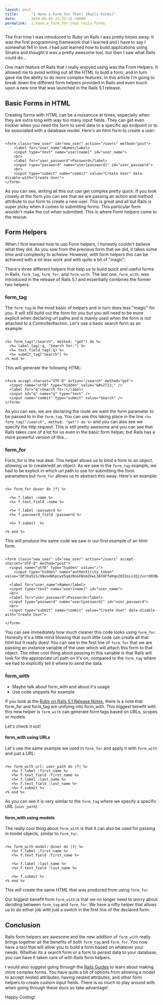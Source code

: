 ```yaml
---
layout: post
title:      "I Have a Form_For That! (Rails Forms)"
date:       2019-05-03 23:22:12 +0000
permalink:  i_have_a_form_for_that_rails_forms
---
```



The first time I was introduced to Ruby on Rails I was pretty blown away. It was the first programming framework that I learned and I have to say I somewhat fell in love. I had just learned how to build applications using Sinatra and thought it was a pretty awesome tool, but then I saw what Rails could do... 

One main feature of Rails that I really enjoyed using was the From Helpers. It allowed me to avoid writing out all the HTML to buld a form, and in turn gave me the ability to do more complex features. In this article I'm going to break down the different form helpers provided in Rails and even touch upon a new one that was launched in the Rails 5.1 release. 

## Basic Forms in HTML


Creating forms with HTML can be a nuisancce at times, especially when they are extra long with way too many input fields. They can get even trickier when you need the form to send data to a specific api endpoint or to be associated with a database model. Here's an html form to create a user:

```

<form class="new_user" id="new_user" action="/users" method="post">
    <label for="user_name">Name</label>
    <input type="text" name="user[name]" id="user_name">
    <br>
    <label for="user_password">Password</label>
    <input type="password" name="user[password]" id="user_password">
    <br>
    <input type="submit" name="commit" value="Create User" data-disable-with="Create User">
</form>

```

As you can see, writing all this out can get complex pretty quick. If you look closely at the form you can see that we are passing an action and method attribute to our form to create a new user. This is great and all but Rails is super picky when it comes to submitting forms. This particular form wouldn't make the cut when submitted. This is where Form helpers come to the rescue. 


## Form Helpers

When I first learned how to use Form helpers, I honestly couldn't believe what they did. As you saw from the previous form that we did, it takes some time and complexity to acheive. However, with form helpers this can be achieved with a lot less work and with quite a bit of "magic".

There's three different helpers that help us to bulid quick and useful forms in Rails, `form_tag`, `form_for`, and `form_with`. The last one, `form_with`, was introduced in the release of Rails 5.1 and essentially combines the former two helpers. 


### form_tag


The `form_tag` is the most basic of helpers and in turn does less "magic" for you. It will still build out the form for you but you will need to be more explicit when declaring url paths and is mainly used when the form is not attached to a Controller#action. Let's use a basic search form as an example:

```

<%= form_tag("/search", method: "get") do %>
  <%= label_tag(:q, "Search for:") %>
  <%= text_field_tag(:q) %>
  <%= submit_tag("Search") %>
<% end %>

```

This will generate the following HTML: 

```

<form accept-charset="UTF-8" action="/search" method="get">
  <input name="utf8" type="hidden" value="&#x2713;" />
  <label for="q">Search for:</label>
  <input id="q" name="q" type="text" />
  <input name="commit" type="submit" value="Search" />
</form>

```

As you can see, we are declaring the route  we want the form parameter to be passed to in the `form_tag`. You can see this taking place in the line `<%= form_tag("/search", method: "get") do %>` and you can also see we specify the http request. This is still pretty awesome and you can see that Rails takes care of a lot for us even in the basic form helper, but Rails has a more powerful version of this...

### form_for


Form_for is the real deal. This helper allows us to bind a form to an object, allowing us to create/edit an object. As we saw in the `form_tag` example, we had to be explicit in which url path to use for submitting the form parameters but `form_for` allows us to abstract this away. Here's an example:

```

<%= form_for @user do |f| %>

  <%= f.label :name %>
  <%= f.text_field :name %>
  
  <%= f.label :password %>
  <%= f.password_field :password %>
  
  <%= f.submit  %>

<% end %>

```

This will produce the same code we saw in our first example of an html form.

```

<form class="new_user" id="new_user" action="/users" accept-charset="UTF-8" method="post">
  <input name="utf8" type="hidden" value="✓">
	<input type="hidden" name="authenticity_token"
value="QPJXa5iS/XNvodHhpcwV5q42RoGFWsmZkwL3ATHFfeKqxZ8IQsLs1QjJvcrdO3BwCaOfQ4TxNLDD0b6VbxiACg==">

  <label for="user_name">Name</label>
  <input type="text" name="user[name]" id="user_name">
  <br>
  <label for="user_password">Password</label>
  <input type="password" name="user[password]" id="user_password">
  <br>
  <input type="submit" name="commit" value="Create User" data-disable-with="Create User">

</form>

```

You can see immediately how much cleaner this code looks using `form_for`. Honeslty it's a little mind blowing that such little code can create all that html but it really does! You can see in the first line of `form_for` that we are passing an instance variable of the user which will attach this form to that object. The other cool thing about passing in this variable is that Rails will look for the appropriate url path on it's on, compared to the `form_tag` where we had to explicitly tell it where to send the data.


### form_with

* Maybe talk about form_with and about it's usage
* Use code snippets for example

If you look at the [Ruby on Rails 5.1 Release Notes](https://edgeguides.rubyonrails.org/5_1_release_notes.html), there is a note that form_for and form_tag are unifying into form_with. This biggest benefit with this new helper is `form_with` can generate form tags based on URLs, scopes or models

Let's check it out!

#### form_with using URLs

Let's use the same example we used in `form_for` and apply it with `form_with` and just a URL:

```

<%= form_with url: user_path do |f| %>
   <%= f.label :first_name %>
   <%= f.text_field :first_name %>
   <%= f.label :last_name %>
   <%= f.text_field :last_name %>
   <%= f.submit %>
<% end %>

```

As you can see it is very similar to the `form_tag` where we specify a specific URL (`user_path`)

#### form_with using models

The really cool thing about `form_with` is that it can also be used for passing in model objects, similar to `form_for`.

```

<%= form_with model: @user do |f| %>
   <%= f.label :first_name %>
   <%= f.text_field :first_name %>
  
   <%= f.label :last_name %>
   <%= f.text_field :last_name %>
  
   <%= f.submit %>
<% end %>

```

This will create the same HTML that was produced from using `form_for`.

Our biggest benefit from `form_with` is that we no longer need to worry about deciding between `form_tag` and `form_for`. We have a nifty helper that allows us to do either job with just a switch in the first line of the declared form. 


## Conclusion


Rails form helpers are awesome and the new addition of `form_with` really brings together all the benefits of both `form_tag` and `form_for`. You now have a tool that will allow you to build a form based on whatever your needs. Whether its a search form or a form to persist data to your database, you can have it taken care of with Rails form helpers. 

I would also suggest going through the [ Rails Guides](https://guides.rubyonrails.org/form_helpers.html#basic-structures) to learn about making more complex forms. You have quite a bit of options from allowing a model to accept nested attributes, having nested attributes, and other form helpers to create custom input fields. There is so much to play around with when going through these docs so take advantage!

Happy Coding!
